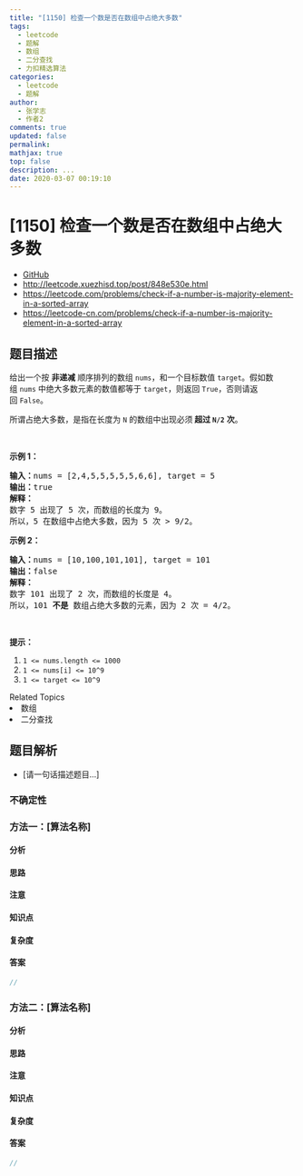 ```yaml
---
title: "[1150] 检查一个数是否在数组中占绝大多数"
tags:
  - leetcode
  - 题解
  - 数组
  - 二分查找
  - 力扣精选算法
categories:
  - leetcode
  - 题解
author:
  - 张学志
  - 作者2
comments: true
updated: false
permalink:
mathjax: true
top: false
description: ...
date: 2020-03-07 00:19:10
---
```



# [1150] 检查一个数是否在数组中占绝大多数
* [GitHub](https://github.com/algoboy101/LeetCodeCrowdsource/tree/master/_posts/QA/%5B1150%5D%20%E6%A3%80%E6%9F%A5%E4%B8%80%E4%B8%AA%E6%95%B0%E6%98%AF%E5%90%A6%E5%9C%A8%E6%95%B0%E7%BB%84%E4%B8%AD%E5%8D%A0%E7%BB%9D%E5%A4%A7%E5%A4%9A%E6%95%B0.md)
* http://leetcode.xuezhisd.top/post/848e530e.html
* https://leetcode.com/problems/check-if-a-number-is-majority-element-in-a-sorted-array
* https://leetcode-cn.com/problems/check-if-a-number-is-majority-element-in-a-sorted-array


## 题目描述

<p>给出一个按 <strong>非递减</strong>&nbsp;顺序排列的数组&nbsp;<code>nums</code>，和一个目标数值&nbsp;<code>target</code>。假如数组&nbsp;<code>nums</code> 中绝大多数元素的数值都等于&nbsp;<code>target</code>，则返回&nbsp;<code>True</code>，否则请返回&nbsp;<code>False</code>。</p>

<p>所谓占绝大多数，是指在长度为 <code>N</code>&nbsp;的数组中出现必须<strong>&nbsp;超过&nbsp;<code>N/2</code></strong>&nbsp;<strong>次</strong>。</p>

<p>&nbsp;</p>

<p><strong>示例 1：</strong></p>

<pre><strong>输入：</strong>nums = [2,4,5,5,5,5,5,6,6], target = 5
<strong>输出：</strong>true
<strong>解释：</strong>
数字 5 出现了 5 次，而数组的长度为 9。
所以，5 在数组中占绝大多数，因为 5 次 &gt; 9/2。
</pre>

<p><strong>示例 2：</strong></p>

<pre><strong>输入：</strong>nums = [10,100,101,101], target = 101
<strong>输出：</strong>false
<strong>解释：</strong>
数字 101 出现了 2 次，而数组的长度是 4。
所以，101 <strong>不是 </strong>数组占绝大多数的元素，因为 2 次 = 4/2。
</pre>

<p>&nbsp;</p>

<p><strong>提示：</strong></p>

<ol>
	<li><code>1 &lt;= nums.length &lt;= 1000</code></li>
	<li><code>1 &lt;= nums[i] &lt;= 10^9</code></li>
	<li><code>1 &lt;= target &lt;= 10^9</code></li>
</ol>
<div><div>Related Topics</div><div><li>数组</li><li>二分查找</li></div></div>


## 题目解析
* [请一句话描述题目...]

### 不确定性


### 方法一：[算法名称]

#### 分析

#### 思路

#### 注意

#### 知识点

#### 复杂度

#### 答案

```cpp
//
```


### 方法二：[算法名称]

#### 分析

#### 思路

#### 注意

#### 知识点

#### 复杂度

#### 答案

```cpp
//
```


